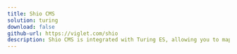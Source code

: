 ```yaml
---
title: Shio CMS
solution: turing
download: false
github-url: https://viglet.com/shio
description: Shio CMS is integrated with Turing ES, allowing you to map the attributes that will be indexed in Turing during Post Type modeling.
---
```

